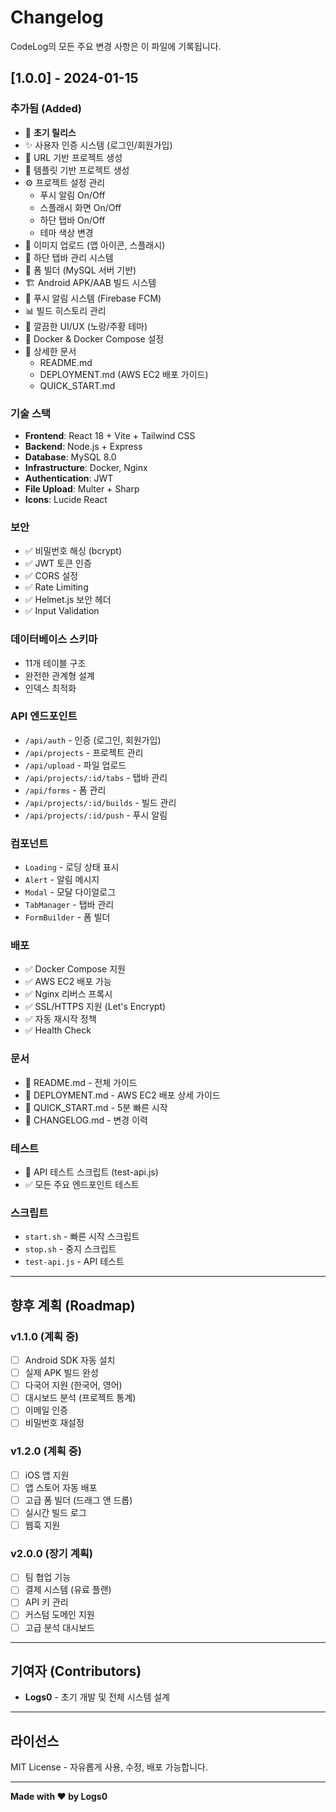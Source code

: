 # Changelog

CodeLog의 모든 주요 변경 사항은 이 파일에 기록됩니다.

## [1.0.0] - 2024-01-15

### 추가됨 (Added)
- 🎉 **초기 릴리스**
- ✨ 사용자 인증 시스템 (로그인/회원가입)
- 🚀 URL 기반 프로젝트 생성
- 📱 템플릿 기반 프로젝트 생성
- ⚙️ 프로젝트 설정 관리
  - 푸시 알림 On/Off
  - 스플래시 화면 On/Off
  - 하단 탭바 On/Off
  - 테마 색상 변경
- 📸 이미지 업로드 (앱 아이콘, 스플래시)
- 🔧 하단 탭바 관리 시스템
- 📝 폼 빌더 (MySQL 서버 기반)
- 🏗️ Android APK/AAB 빌드 시스템
- 🔔 푸시 알림 시스템 (Firebase FCM)
- 📊 빌드 히스토리 관리
- 🎨 깔끔한 UI/UX (노랑/주황 테마)
- 🐳 Docker & Docker Compose 설정
- 📖 상세한 문서
  - README.md
  - DEPLOYMENT.md (AWS EC2 배포 가이드)
  - QUICK_START.md

### 기술 스택
- **Frontend**: React 18 + Vite + Tailwind CSS
- **Backend**: Node.js + Express
- **Database**: MySQL 8.0
- **Infrastructure**: Docker, Nginx
- **Authentication**: JWT
- **File Upload**: Multer + Sharp
- **Icons**: Lucide React

### 보안
- ✅ 비밀번호 해싱 (bcrypt)
- ✅ JWT 토큰 인증
- ✅ CORS 설정
- ✅ Rate Limiting
- ✅ Helmet.js 보안 헤더
- ✅ Input Validation

### 데이터베이스 스키마
- 11개 테이블 구조
- 완전한 관계형 설계
- 인덱스 최적화

### API 엔드포인트
- `/api/auth` - 인증 (로그인, 회원가입)
- `/api/projects` - 프로젝트 관리
- `/api/upload` - 파일 업로드
- `/api/projects/:id/tabs` - 탭바 관리
- `/api/forms` - 폼 관리
- `/api/projects/:id/builds` - 빌드 관리
- `/api/projects/:id/push` - 푸시 알림

### 컴포넌트
- `Loading` - 로딩 상태 표시
- `Alert` - 알림 메시지
- `Modal` - 모달 다이얼로그
- `TabManager` - 탭바 관리
- `FormBuilder` - 폼 빌더

### 배포
- ✅ Docker Compose 지원
- ✅ AWS EC2 배포 가능
- ✅ Nginx 리버스 프록시
- ✅ SSL/HTTPS 지원 (Let's Encrypt)
- ✅ 자동 재시작 정책
- ✅ Health Check

### 문서
- 📖 README.md - 전체 가이드
- 📖 DEPLOYMENT.md - AWS EC2 배포 상세 가이드
- 📖 QUICK_START.md - 5분 빠른 시작
- 📖 CHANGELOG.md - 변경 이력

### 테스트
- 🧪 API 테스트 스크립트 (test-api.js)
- ✅ 모든 주요 엔드포인트 테스트

### 스크립트
- `start.sh` - 빠른 시작 스크립트
- `stop.sh` - 중지 스크립트
- `test-api.js` - API 테스트

---

## 향후 계획 (Roadmap)

### v1.1.0 (계획 중)
- [ ] Android SDK 자동 설치
- [ ] 실제 APK 빌드 완성
- [ ] 다국어 지원 (한국어, 영어)
- [ ] 대시보드 분석 (프로젝트 통계)
- [ ] 이메일 인증
- [ ] 비밀번호 재설정

### v1.2.0 (계획 중)
- [ ] iOS 앱 지원
- [ ] 앱 스토어 자동 배포
- [ ] 고급 폼 빌더 (드래그 앤 드롭)
- [ ] 실시간 빌드 로그
- [ ] 웹훅 지원

### v2.0.0 (장기 계획)
- [ ] 팀 협업 기능
- [ ] 결제 시스템 (유료 플랜)
- [ ] API 키 관리
- [ ] 커스텀 도메인 지원
- [ ] 고급 분석 대시보드

---

## 기여자 (Contributors)

- **Logs0** - 초기 개발 및 전체 시스템 설계

---

## 라이선스

MIT License - 자유롭게 사용, 수정, 배포 가능합니다.

---

**Made with ❤️ by Logs0**
